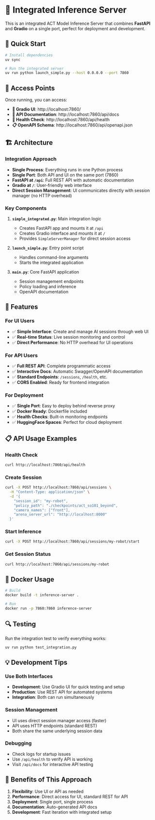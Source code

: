 # 🤖 Integrated Inference Server

This is an integrated ACT Model Inference Server that combines **FastAPI** and **Gradio** on a single port, perfect for deployment and development.

## 🚀 Quick Start

```bash
# Install dependencies
uv sync

# Run the integrated server
uv run python launch_simple.py --host 0.0.0.0 --port 7860
```

## 📡 Access Points

Once running, you can access:

- **🎨 Gradio UI**: http://localhost:7860/
- **📖 API Documentation**: http://localhost:7860/api/docs  
- **🔄 Health Check**: http://localhost:7860/api/health
- **📋 OpenAPI Schema**: http://localhost:7860/api/openapi.json

## 🏗️ Architecture

### Integration Approach
- **Single Process**: Everything runs in one Python process
- **Single Port**: Both API and UI on the same port (7860)
- **FastAPI at `/api`**: Full REST API with automatic documentation
- **Gradio at `/`**: User-friendly web interface
- **Direct Session Management**: UI communicates directly with session manager (no HTTP overhead)

### Key Components

1. **`simple_integrated.py`**: Main integration logic
   - Creates FastAPI app and mounts it at `/api`
   - Creates Gradio interface and mounts it at `/`
   - Provides `SimpleServerManager` for direct session access

2. **`launch_simple.py`**: Entry point script
   - Handles command-line arguments
   - Starts the integrated application

3. **`main.py`**: Core FastAPI application
   - Session management endpoints
   - Policy loading and inference
   - OpenAPI documentation

## 🔧 Features

### For UI Users
- ✅ **Simple Interface**: Create and manage AI sessions through web UI
- ✅ **Real-time Status**: Live session monitoring and control
- ✅ **Direct Performance**: No HTTP overhead for UI operations

### For API Users  
- ✅ **Full REST API**: Complete programmatic access
- ✅ **Interactive Docs**: Automatic Swagger/OpenAPI documentation
- ✅ **Standard Endpoints**: `/sessions`, `/health`, etc.
- ✅ **CORS Enabled**: Ready for frontend integration

### For Deployment
- ✅ **Single Port**: Easy to deploy behind reverse proxy
- ✅ **Docker Ready**: Dockerfile included
- ✅ **Health Checks**: Built-in monitoring endpoints
- ✅ **HuggingFace Spaces**: Perfect for cloud deployment

## 📋 API Usage Examples

### Health Check
```bash
curl http://localhost:7860/api/health
```

### Create Session
```bash
curl -X POST http://localhost:7860/api/sessions \
  -H "Content-Type: application/json" \
  -d '{
    "session_id": "my-robot",
    "policy_path": "./checkpoints/act_so101_beyond",
    "camera_names": ["front"],
    "arena_server_url": "http://localhost:8000"
  }'
```

### Start Inference
```bash
curl -X POST http://localhost:7860/api/sessions/my-robot/start
```

### Get Session Status
```bash
curl http://localhost:7860/api/sessions/my-robot
```

## 🐳 Docker Usage

```bash
# Build
docker build -t inference-server .

# Run
docker run -p 7860:7860 inference-server
```

## 🔍 Testing

Run the integration test to verify everything works:

```bash
uv run python test_integration.py
```

## 💡 Development Tips

### Use Both Interfaces
- **Development**: Use Gradio UI for quick testing and setup
- **Production**: Use REST API for automated systems
- **Integration**: Both can run simultaneously

### Session Management
- UI uses direct session manager access (faster)
- API uses HTTP endpoints (standard REST)
- Both share the same underlying session data

### Debugging
- Check logs for startup issues
- Use `/api/health` to verify API is working
- Visit `/api/docs` for interactive API testing

## 🚀 Benefits of This Approach

1. **Flexibility**: Use UI or API as needed
2. **Performance**: Direct access for UI, standard REST for API
3. **Deployment**: Single port, single process
4. **Documentation**: Auto-generated API docs
5. **Development**: Fast iteration with integrated setup 